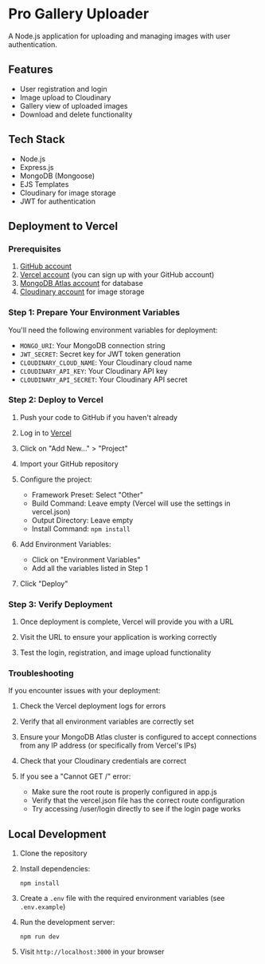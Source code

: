 # Pro Gallery Uploader

A Node.js application for uploading and managing images with user authentication.

## Features

- User registration and login
- Image upload to Cloudinary
- Gallery view of uploaded images
- Download and delete functionality

## Tech Stack

- Node.js
- Express.js
- MongoDB (Mongoose)
- EJS Templates
- Cloudinary for image storage
- JWT for authentication

## Deployment to Vercel

### Prerequisites

1. [GitHub account](https://github.com/)
2. [Vercel account](https://vercel.com/) (you can sign up with your GitHub account)
3. [MongoDB Atlas account](https://www.mongodb.com/cloud/atlas) for database
4. [Cloudinary account](https://cloudinary.com/) for image storage

### Step 1: Prepare Your Environment Variables

You'll need the following environment variables for deployment:

- `MONGO_URI`: Your MongoDB connection string
- `JWT_SECRET`: Secret key for JWT token generation
- `CLOUDINARY_CLOUD_NAME`: Your Cloudinary cloud name
- `CLOUDINARY_API_KEY`: Your Cloudinary API key
- `CLOUDINARY_API_SECRET`: Your Cloudinary API secret

### Step 2: Deploy to Vercel

1. Push your code to GitHub if you haven't already

2. Log in to [Vercel](https://vercel.com/)

3. Click on "Add New..." > "Project"

4. Import your GitHub repository

5. Configure the project:
   - Framework Preset: Select "Other"
   - Build Command: Leave empty (Vercel will use the settings in vercel.json)
   - Output Directory: Leave empty
   - Install Command: `npm install`

6. Add Environment Variables:
   - Click on "Environment Variables"
   - Add all the variables listed in Step 1

7. Click "Deploy"

### Step 3: Verify Deployment

1. Once deployment is complete, Vercel will provide you with a URL

2. Visit the URL to ensure your application is working correctly

3. Test the login, registration, and image upload functionality

### Troubleshooting

If you encounter issues with your deployment:

1. Check the Vercel deployment logs for errors

2. Verify that all environment variables are correctly set

3. Ensure your MongoDB Atlas cluster is configured to accept connections from any IP address (or specifically from Vercel's IPs)

4. Check that your Cloudinary credentials are correct

5. If you see a "Cannot GET /" error:
   - Make sure the root route is properly configured in app.js
   - Verify that the vercel.json file has the correct route configuration
   - Try accessing /user/login directly to see if the login page works

## Local Development

1. Clone the repository

2. Install dependencies:
   ```
   npm install
   ```

3. Create a `.env` file with the required environment variables (see `.env.example`)

4. Run the development server:
   ```
   npm run dev
   ```

5. Visit `http://localhost:3000` in your browser